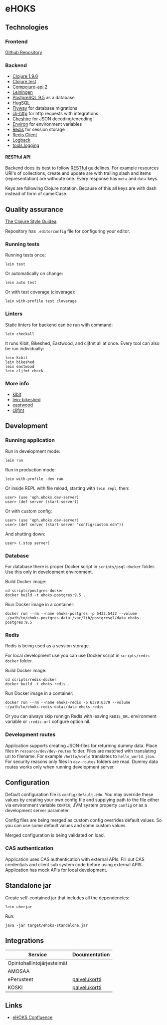# eHOKS

## Technologies

### Frontend

[Github Repository](https://github.com/Opetushallitus/ehoks-ui)

### Backend

+ [Clojure 1.9.0](https://clojure.org/)
+ [Clojure.test](https://clojure.github.io/clojure/clojure.test-api.html)
+ [Compojure-api 2](https://github.com/metosin/compojure-api/)
+ [Leiningen](https://leiningen.org/)
+ [PostgreSQL 9.5](https://www.postgresql.org/docs/9.5/static/index.html) as a
database
+ [HugSQL](https://www.hugsql.org/)
+ [Flyway](https://flywaydb.org/) for database migrations
+ [clj-http](https://github.com/dakrone/clj-http) for http requests with
integrations
+ [Cheshire](https://github.com/dakrone/cheshire) for JSON decoding/encoding
+ [Environ](https://github.com/weavejester/environ) for environment variables
+ [Redis](https://redis.io/) for session storage
+ [Redis Client](https://github.com/ptaoussanis/carmine)
+ [Logback](https://logback.qos.ch/)
+ [tools.logging](https://github.com/clojure/tools.logging)

#### RESTful API
Backend does its best to follow
[RESTful](https://en.wikipedia.org/wiki/Representational_state_transfer)
guidelines. For example resources URI's of collections, create and update are
with trailing slash and items (representation) are withoute one. Every response
has `meta` and `data` keys.

Keys are following Clojure notation. Because of this all keys are with dash
instead of form of camelCase.

## Quality assurance

[The Clojure Style Guidea](https://github.com/bbatsov/clojure-style-guide).

Repository has `.editorconfig` file for configuring your editor.

### Running tests

Running tests once:

``` shell
lein test
```

Or automatically on change:

``` shell
lein auto test
```

Or with test coverage (cloverage):

``` shell
lein with-profile test cloverage
```

### Linters

Static linters for backend can be run with command:

``` shell
lein checkall
```

It runs Kibit, Bikeshed, Eastwood, and cljfmt all at once. Every tool can also
be run individually:

``` shell
lein kibit
lein bikeshed
lein eastwood
lein cljfmt check
```

### More info

+ [kibit](https://github.com/jonase/kibit)
+ [lein-bikeshed](https://github.com/dakrone/lein-bikeshed)
+ [eastwood](https://github.com/jonase/eastwood)
+ [cljfmt](https://github.com/weavejester/cljfmt)

## Development

### Running application

Run in development mode:

``` shell
lein run
```

Run in production mode:

``` shell
lein with-profile -dev run
```

Or inside REPL with file reload, starting with `lein repl`, then:

``` repl
user> (use 'oph.ehoks.dev-server)
user> (def server (start-server))
```

Or with custom config:

``` repl
user> (use 'oph.ehoks.dev-server)
user> (def server (start-server "config/custom.edn"))
```

And shutting down:

``` repl
user> (.stop server)
```

### Database

For database there is proper Docker script in `scripts/psql-docker` folder. Use
this only in development environment.

Build Docker image:

``` shell
cd scripts/postgres-docker
docker build -t ehoks-postgres:9.5 .
```

Riun Docker image in a container:

``` shell
docker run --rm --name ehoks-postgres -p 5432:5432 --volume ~/path/to/ehoks-postgres-data:/var/lib/postgresql/data ehoks-postgres:9.5
```

### Redis

Redis is being used as a session storage.

For local development use you can use Docker script in `scripts/redis-docker`
folder.

Build Docker image:

``` shell
cd scripts/redis-docker
docker build -t ehoks-redis .
```

Run Docker image in a container:

``` shell
docker run --rm --name ehoks-redis -p 6379:6379 --volume ~/path/to/ehoks-redis-data:/data ehoks-redis
```

Or you can always skip runnign Redis with leaving `REDIS_URL` environment
variable or `:redis-url` cofigure option nil.

### Development routes

Application supports creating JSON-files for returning dummy data. Place files
in `resource/dev/dev-routes` folder. Files are matched with translating uri to
filename. For example `/hello/world` translates to `hello_world.json`. For
security reasons only files in `dev-routes` folders are read. Dummy data routes
works only when running development server.

## Configuration

Default configuration file is `config/default.edn`. You may override
these values by creating your own config file and supplying path to the
file either via environment variable `CONFIG`, JVM system property
`config` or as a development server parameter.

Config files are being merged as custom config overrides default values. So you
can use some default values and some custom values.

Merged configuration is being validated on load.

### CAS authentication

Application uses CAS authentication with external APIs. Fill out CAS credentials
and client sub system code before using external APIS. Application has mock APIs
for local development.

## Standalone jar

Create self-contained jar that includes all the dependencies:

```
lein uberjar
```

Run:

``` shell
java -jar target/ehoks-standalone.jar
```

## Integrations

Service | Documentation
--------|--------------
Opintohallintojärjestelmät |
AMOSAA |
ePerusteet | [palvelukortti](https://confluence.csc.fi/display/OPHPALV/ePerusteet)
KOSKI | [palvelukortti](https://confluence.csc.fi/display/OPHPALV/Koski-palvelukortti)

## Links

+ [eHOKS Confluence](https://confluence.csc.fi/display/OPHPALV/eHOKS+-+hanke)
